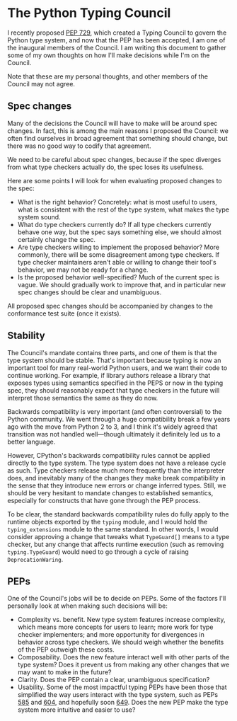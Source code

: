 # The Python Typing Council

I recently proposed [PEP 729](https://peps.python.org/pep-0729/), which
created a Typing Council to govern the Python type system, and now that
the PEP has been accepted, I am one of the inaugural members of the
Council. I am writing this document to gather some of my own thoughts
on how I'll make decisions while I'm on the Council.

Note that these are my personal thoughts, and other members of the Council
may not agree.

## Spec changes

Many of the decisions the Council will have to make will be around
spec changes. In fact, this is among the main reasons I proposed the
Council: we often find ourselves in broad agreement that something should
change, but there was no good way to codify that agreement.

We need to be careful about spec changes, because if the spec diverges from
what type checkers actually do, the spec loses its usefulness.

Here are some points I will look for when evaluating proposed changes
to the spec:

* What is the right behavior? Concretely: what is most useful to users,
  what is consistent with the rest of the type system, what makes the
  type system sound.
* What do type checkers currently do? If all type checkers currently behave
  one way, but the spec says something else, we should almost certainly
  change the spec.
* Are type checkers willing to implement the proposed behavior? More commonly,
  there will be some disagreement among type checkers. If type checker
  maintainers aren't able or willing to change their tool's behavior,
  we may not be ready for a change.
* Is the proposed behavior well-specified? Much of the current spec is vague.
  We should gradually work to improve that, and in particular new spec
  changes should be clear and unambiguous.

All proposed spec changes should be accompanied by changes to the
conformance test suite (once it exists).

## Stability

The Council's mandate contains three parts, and one of them is that the
type system should be stable. That's important because typing is now
an important tool for many real-world Python users, and we want their
code to continue working. For example, if library authors release a
library that exposes types using semantics specified in the PEPS or
now in the typing spec, they should reasonably expect that type checkers
in the future will interpret those semantics the same as they do now.

Backwards compatibility is very important (and often controversial)
to the Python community. We went through a huge compatibility break
a few years ago with the move from Python 2 to 3, and I think it's widely
agreed that transition was not handled well—though ultimately it
definitely led us to a better language.

However, CPython's backwards compatibility rules cannot be applied
directly to the type system. The type system does not have a release
cycle as such. Type checkers release much more frequently than
the interpreter does, and inevitably many of the changes they make
break compatibility in the sense that they introduce new errors or
change inferred types. Still, we should be very hesitant to mandate
changes to established semantics, especially for constructs that
have gone through the PEP process.

To be clear, the standard backwards compatibility rules do fully apply
to the runtime objects exported by the `typing` module, and I would
hold the `typing_extensions` module to the same standard. In other words,
I would consider approving a change that tweaks what `TypeGuard[]` means
to a type checker, but any change that affects runtime execution (such as
removing `typing.TypeGuard`) would need to go through a cycle of raising
`DeprecationWaring`.

## PEPs

One of the Council's jobs will be to decide on PEPs. Some of the factors
I'll personally look at when making such decisions will be:

* Complexity vs. benefit. New type system features increase complexity,
  which means more concepts for users to learn; more work for type checker
  implementers; and more opportunity for divergences in behavior across type
  checkers. We should weigh whether the benefits of the PEP outweigh these
  costs.
* Composability. Does the new feature interact well with other parts of the
  type system? Does it prevent us from making any other changes that we may
  want to make in the future?
* Clarity. Does the PEP contain a clear, unambiguous specification?
* Usability. Some of the most impactful typing PEPs have been those that
  simplified the way users interact with the type system, such as PEPs
  [585](https://peps.python.org/pep-0585/) and [604](https://peps.python.org/pep-0604/),
  and hopefully soon [649](https://peps.python.org/pep-0649/). Does the
  new PEP make the type system more intuitive and easier to use?
